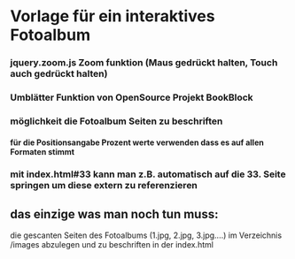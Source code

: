 # Vorlage für ein interaktives Fotoalbum

### jquery.zoom.js Zoom funktion (Maus gedrückt halten, Touch auch gedrückt halten)
### Umblätter Funktion von OpenSource Projekt BookBlock
### möglichkeit die Fotoalbum Seiten zu beschriften
#### für die Positionsangabe Prozent werte verwenden dass es auf allen Formaten stimmt
### mit index.html#33 kann man z.B. automatisch auf die 33. Seite springen um diese extern zu referenzieren

## das einzige was man noch tun muss:
die gescanten Seiten des Fotoalbums (1.jpg, 2.jpg, 3.jpg....) im Verzeichnis /images abzulegen und zu beschriften in der index.html

